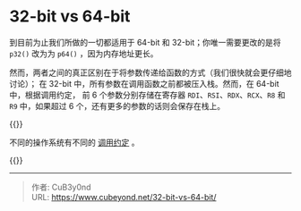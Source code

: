 # 32-bit vs 64-bit


到目前为止我们所做的一切都适用于 64-bit 和 32-bit；你唯一需要更改的是将 `p32()`
改为为 `p64()` ，因为内存地址更长。

然而，两者之间的真正区别在于将参数传递给函数的方式（我们很快就会更仔细地讨论）；
在 32-bit 中，所有参数在调用函数之前都被压入栈。然而，在 64-bit 中，根据调用约定，
前 6 个参数分别存储在寄存器 `RDI`、`RSI`、`RDX`、`RCX`、`R8` 和 `R9` 中，如果超过
6 个，还有更多的参数的话则会保存在栈上。

<!--more-->

{{<admonition type="warning">}}

不同的操作系统有不同的 [调用约定](https://zh.wikipedia.org/wiki/X86%E8%B0%83%E7%94%A8%E7%BA%A6%E5%AE%9A) 。

{{</admonition>}}


---

> 作者: CuB3y0nd  
> URL: https://www.cubeyond.net/32-bit-vs-64-bit/  

